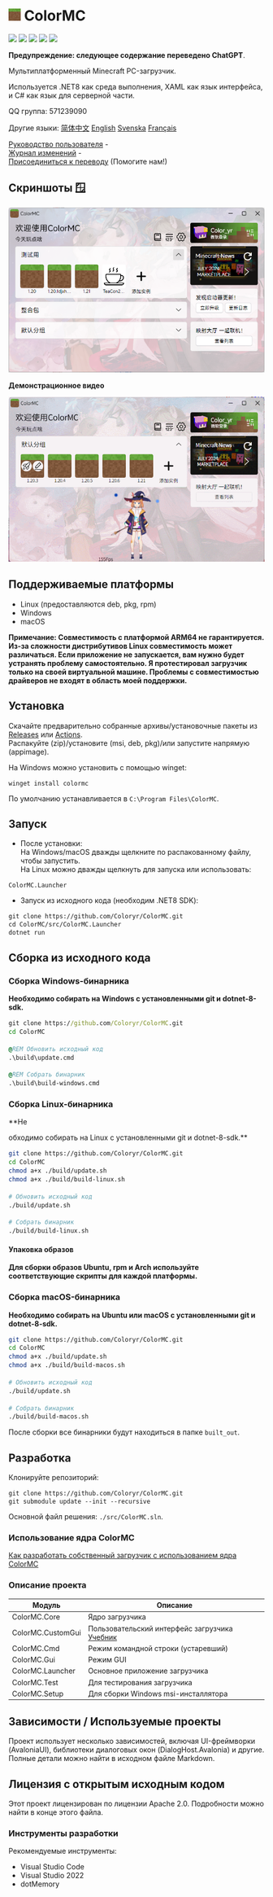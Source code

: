 ﻿# <img src="docs/images/icon.png" alt="иконка" width="24" height="24"> ColorMC
![](https://img.shields.io/badge/license-Apache2.0-green)
![](https://img.shields.io/github/repo-size/Coloryr/ColorMC)
![](https://img.shields.io/github/stars/Coloryr/ColorMC)
![](https://img.shields.io/github/contributors/Coloryr/ColorMC)
![](https://img.shields.io/github/commit-activity/y/Coloryr/ColorMC)

**Предупреждение: следующее содержание переведено ChatGPT**.

Мультиплатформенный Minecraft PC-загрузчик.

Используется .NET8 как среда выполнения, XAML как язык интерфейса, и C# как язык для серверной части.

QQ группа: 571239090

Другие языки:
[简体中文](README_EN.md)
[English](README_EN.md)
[Svenska](README_SW.md)
[Français](README_FR.md)

[Руководство пользователя](https://github.com/Coloryr/ColorMC_Pic/blob/master/guide/Main.md) -  
[Журнал изменений](log.md) -  
[Присоединиться к переводу](https://crowdin.com/project/colormc) (Помогите нам!)

## Скриншоты 🪟
![](docs/images/run.png)

**Демонстрационное видео**

![](docs/images/GIF.gif)

## Поддерживаемые платформы
- Linux (предоставляются deb, pkg, rpm)
- Windows
- macOS

**Примечание: Совместимость с платформой ARM64 не гарантируется.  
Из-за сложности дистрибутивов Linux совместимость может различаться. Если приложение не запускается, вам нужно будет устранять проблему самостоятельно. Я протестировал загрузчик только на своей виртуальной машине. Проблемы с совместимостью драйверов не входят в область моей поддержки.**

## Установка
Скачайте предварительно собранные архивы/установочные пакеты из [Releases](https://github.com/Coloryr/ColorMC/releases) или [Actions](https://github.com/Coloryr/ColorMC/actions).  
Распакуйте (zip)/установите (msi, deb, pkg)/или запустите напрямую (appimage).

На Windows можно установить с помощью winget:
```
winget install colormc
```
По умолчанию устанавливается в `C:\Program Files\ColorMC`.

## Запуск

- После установки:  
  На Windows/macOS дважды щелкните по распакованному файлу, чтобы запустить.  
  На Linux можно дважды щелкнуть для запуска или использовать:
```
ColorMC.Launcher
```

- Запуск из исходного кода (необходим .NET8 SDK):
```
git clone https://github.com/Coloryr/ColorMC.git
cd ColorMC/src/ColorMC.Launcher
dotnet run
```

## Сборка из исходного кода

### Сборка Windows-бинарника
**Необходимо собирать на Windows с установленными git и dotnet-8-sdk.**

```cmd
git clone https://github.com/Coloryr/ColorMC.git
cd ColorMC

@REM Обновить исходный код
.\build\update.cmd

@REM Собрать бинарник
.\build\build-windows.cmd
```

### Сборка Linux-бинарника
**Не

обходимо собирать на Linux с установленными git и dotnet-8-sdk.**
```bash
git clone https://github.com/Coloryr/ColorMC.git
cd ColorMC
chmod a+x ./build/update.sh
chmod a+x ./build/build-linux.sh

# Обновить исходный код
./build/update.sh

# Собрать бинарник
./build/build-linux.sh
```

#### Упаковка образов
**Для сборки образов Ubuntu, rpm и Arch используйте соответствующие скрипты для каждой платформы.**

### Сборка macOS-бинарника
**Необходимо собирать на Ubuntu или macOS с установленными git и dotnet-8-sdk.**
```bash
git clone https://github.com/Coloryr/ColorMC.git
cd ColorMC
chmod a+x ./build/update.sh
chmod a+x ./build/build-macos.sh

# Обновить исходный код
./build/update.sh

# Собрать бинарник
./build/build-macos.sh
```

После сборки все бинарники будут находиться в папке `built_out`.

## Разработка

Клонируйте репозиторий:
```
git clone https://github.com/Coloryr/ColorMC.git
git submodule update --init --recursive
```

Основной файл решения: `./src/ColorMC.sln`.

### Использование ядра ColorMC
[Как разработать собственный загрузчик с использованием ядра ColorMC](docs/Core.md)

### Описание проекта
| Модуль              | Описание                             |
|---------------------|--------------------------------------|
| ColorMC.Core        | Ядро загрузчика                      |
| ColorMC.CustomGui   | Пользовательский интерфейс загрузчика [Учебник](docs/CustomGui.md) |
| ColorMC.Cmd         | Режим командной строки (устаревший)   |
| ColorMC.Gui         | Режим GUI                            |
| ColorMC.Launcher    | Основное приложение загрузчика       |
| ColorMC.Test        | Для тестирования загрузчика          |
| ColorMC.Setup       | Для сборки Windows msi-инсталлятора  |

## Зависимости / Используемые проекты
Проект использует несколько зависимостей, включая UI-фреймворки (AvaloniaUI), библиотеки диалоговых окон (DialogHost.Avalonia) и другие. Полные детали можно найти в исходном файле Markdown.

## Лицензия с открытым исходным кодом
Этот проект лицензирован по лицензии Apache 2.0. Подробности можно найти в конце этого файла.

### Инструменты разработки
Рекомендуемые инструменты:
- Visual Studio Code
- Visual Studio 2022
- dotMemory